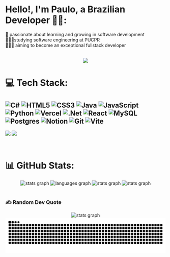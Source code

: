 # Hello!, I'm Paulo, a Brazilian Developer 👋🏼:

📖 passionate about learning and growing in software development<br>👨🏼‍🎓studying software engineering at PUCPR<br>👨🏼‍💻 aiming to become an exceptional fullstack developer<br><br>

<div align="center">
  <img src="https://images-wixmp-ed30a86b8c4ca887773594c2.wixmp.com/f/c83c004e-1370-4756-88e5-4071de797088/de0dib6-0d584820-45d9-49c8-a54d-a33b98ac8372.gif?token=eyJ0eXAiOiJKV1QiLCJhbGciOiJIUzI1NiJ9.eyJzdWIiOiJ1cm46YXBwOjdlMGQxODg5ODIyNjQzNzNhNWYwZDQxNWVhMGQyNmUwIiwiaXNzIjoidXJuOmFwcDo3ZTBkMTg4OTgyMjY0MzczYTVmMGQ0MTVlYTBkMjZlMCIsIm9iaiI6W1t7InBhdGgiOiJcL2ZcL2M4M2MwMDRlLTEzNzAtNDc1Ni04OGU1LTQwNzFkZTc5NzA4OFwvZGUwZGliNi0wZDU4NDgyMC00NWQ5LTQ5YzgtYTU0ZC1hMzNiOThhYzgzNzIuZ2lmIn1dXSwiYXVkIjpbInVybjpzZXJ2aWNlOmZpbGUuZG93bmxvYWQiXX0.oIKwFOK9Aqd8E2YOv8KDWQoSyNhyM_7E6T34Td20ZKE"  />
  
</div>

# 💻 Tech Stack:

## ![C#](https://img.shields.io/badge/c%23-%23239120.svg?style=for-the-badge&logo=csharp&logoColor=white) ![HTML5](https://img.shields.io/badge/html5-%23E34F26.svg?style=for-the-badge&logo=html5&logoColor=white) ![CSS3](https://img.shields.io/badge/css3-%231572B6.svg?style=for-the-badge&logo=css3&logoColor=white) ![Java](https://img.shields.io/badge/java-%23ED8B00.svg?style=for-the-badge&logo=openjdk&logoColor=white) ![JavaScript](https://img.shields.io/badge/javascript-%23323330.svg?style=for-the-badge&logo=javascript&logoColor=%23F7DF1E) ![Python](https://img.shields.io/badge/python-3670A0?style=for-the-badge&logo=python&logoColor=ffdd54) ![Vercel](https://img.shields.io/badge/vercel-%23000000.svg?style=for-the-badge&logo=vercel&logoColor=white) ![.Net](https://img.shields.io/badge/.NET-5C2D91?style=for-the-badge&logo=.net&logoColor=white) ![React](https://img.shields.io/badge/react-%2320232a.svg?style=for-the-badge&logo=react&logoColor=%2361DAFB) ![MySQL](https://img.shields.io/badge/mysql-4479A1.svg?style=for-the-badge&logo=mysql&logoColor=white) ![Postgres](https://img.shields.io/badge/postgres-%23316192.svg?style=for-the-badge&logo=postgresql&logoColor=white) ![Notion](https://img.shields.io/badge/Notion-%23000000.svg?style=for-the-badge&logo=notion&logoColor=white) ![Git](https://img.shields.io/badge/git-%23F05033.svg?style=for-the-badge&logo=git&logoColor=white) ![Vite](https://img.shields.io/badge/vite-%23646CFF.svg?style=for-the-badge&logo=vite&logoColor=white)

<div>

<a href="https://www.linkedin.com/in/vmlof" target="_blank"><img src="https://img.shields.io/badge/-LinkedIn-%230077B5?style=for-the-badge&logo=linkedin&logoColor=white" target="_blank"></a>
<a href = "mailto:vitormelocaridade@gmail.com"><img src="https://img.shields.io/badge/-Gmail-%23333?style=for-the-badge&logo=gmail&logoColor=red" target="_blank"></a>

</div>
<br>

# 📊 GitHub Stats:

<div align="center">
  <img src="https://github-readme-stats.vercel.app/api?username=vmlof&hide_title=false&hide_rank=false&show_icons=true&include_all_commits=true&count_private=true&disable_animations=false&theme=dracula&locale=en&hide_border=false" height="150" alt="stats graph"  />
  <img src="https://github-readme-stats.vercel.app/api/top-langs?username=vmlof&locale=en&hide_title=false&layout=compact&card_width=320&langs_count=5&theme=dracula&hide_border=false" height="150" alt="languages graph"  />
  <img src="https://nirzak-streak-stats.vercel.app/?user=vmlof&theme=dark&hide_border=false" height="150" alt="stats graph"  />
  <img src="https://github-readme-stats.vercel.app/api/top-langs/?username=vmlof&theme=dark&hide_border=false&include_all_commits=false&count_private=false&layout=compact" height="150" alt="stats graph"  />
</div>

<br>

### ✍️ Random Dev Quote

<div align="center">
  <img src="https://quotes-github-readme.vercel.app/api?type=horizontal&theme=radical" height="150" alt="stats graph"/>
</div>

<div align="center">
  <picture>
      <source media="(prefers-color-scheme: dark)" srcset="https://raw.githubusercontent.com/vmlof/vmlof/output/github-snake-dark.svg" />
      <source media="(prefers-color-scheme: light)" srcset="https://raw.githubusercontent.com/vmlof/vmlof/output/github-snake.svg" />
      <img alt="github-snake" src="https://raw.githubusercontent.com/vmlof/vmlof/output/github-snake.svg" />
  </picture>
</div>
